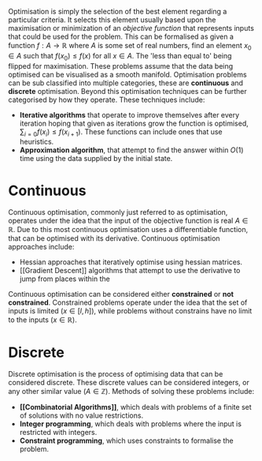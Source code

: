 Optimisation is simply the selection of the best element regarding a particular criteria. It selects this element usually based upon the maximisation or minimization of an *objective function* that represents inputs that could be used for the problem. This can be formalised as given a function $f:A\to \mathbb{R}$ where $A$ is some set of real numbers, find an element $x_0 \in A$ such that $f(x_0) \leq f(x)$ for all $x \in A$. The 'less than equal to' being flipped for maximisation. These problems assume that the data being optimised can be visualised as a smooth manifold. Optimisation problems can be sub classified into multiple categories, these are **continuous** and **discrete** optimisation. Beyond this optimisation techniques can be further categorised by how they operate. These techniques include:
- **Iterative algorithms** that operate to improve themselves after every iteration hoping that given as iterations grow the function is optimised, $\sum_{i=0} f(x_i) \leq f(x_{i+1})$. These functions can include ones that use heuristics.
- **Approximation algorithm**, that attempt to find the answer within $O(1)$ time using the data supplied by the initial state.

# Continuous
Continuous optimisation, commonly just referred to as optimisation, operates under the idea that the input of the objective function is real $A \in \mathbb{R}$. Due to this most continuous optimisation uses a differentiable function, that can be optimised with its derivative. Continuous optimisation approaches include:
- Hessian approaches that iteratively optimise using hessian matrices.
- [[Gradient Descent]] algorithms that attempt to use the derivative to jump from places within the

Continuous optimisation can be considered either **constrained** or **not constrained**. Constrained problems operate under the idea that the set of inputs is limited ($x \in [l,h]$), while problems without constrains have no limit to the inputs ($x \in \mathbb{R}$).

# Discrete
Discrete optimisation is the process of optimising data that can be considered discrete. These discrete values can be considered integers, or any other similar value ($A \in \mathbb{Z}$). Methods of solving these problems include:
- **[[Combinatorial Algorithms]]**, which deals with problems of a finite set of solutions with no value restrictions.
- **Integer programming**, which deals with problems where the input is restricted with integers.
- **Constraint programming**, which uses constraints to formalise the problem.
